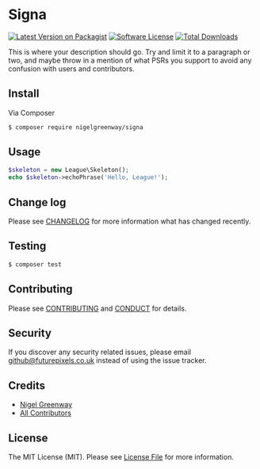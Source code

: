 # Signa

[![Latest Version on Packagist][ico-version]][link-packagist]
[![Software License][ico-license]](LICENSE.md)
[![Total Downloads][ico-downloads]][link-downloads]

This is where your description should go. Try and limit it to a paragraph or two, and maybe throw in a mention of what
PSRs you support to avoid any confusion with users and contributors.

## Install

Via Composer

``` bash
$ composer require nigelgreenway/signa
```

## Usage

``` php
$skeleton = new League\Skeleton();
echo $skeleton->echoPhrase('Hello, League!');
```

## Change log

Please see [CHANGELOG](CHANGELOG.md) for more information what has changed recently.

## Testing

``` bash
$ composer test
```

## Contributing

Please see [CONTRIBUTING](CONTRIBUTING.md) and [CONDUCT](CONDUCT.md) for details.

## Security

If you discover any security related issues, please email github@futurepixels.co.uk instead of using the issue tracker.

## Credits

- [Nigel Greenway][link-author]
- [All Contributors][link-contributors]

## License

The MIT License (MIT). Please see [License File](LICENSE.md) for more information.

[ico-version]: https://img.shields.io/packagist/v/nigelgreenway/signa.svg?style=flat-square
[ico-license]: https://img.shields.io/badge/license-MIT-brightgreen.svg?style=flat-square
[ico-travis]: https://img.shields.io/travis/nigelgreenway/signa/master.svg?style=flat-square
[ico-scrutinizer]: https://img.shields.io/scrutinizer/coverage/g/nigelgreenway/signa.svg?style=flat-square
[ico-code-quality]: https://img.shields.io/scrutinizer/g/nigelgreenway/signa.svg?style=flat-square
[ico-downloads]: https://img.shields.io/packagist/dt/nigelgreenway/signa.svg?style=flat-square

[link-packagist]: https://packagist.org/packages/nigelgreenway/signa
[link-travis]: https://travis-ci.org/nigelgreenway/signa
[link-scrutinizer]: https://scrutinizer-ci.com/g/nigelgreenway/signa/code-structure
[link-code-quality]: https://scrutinizer-ci.com/g/nigelgreenway/signa
[link-downloads]: https://packagist.org/packages/nigelgreenway/signa
[link-author]: https://github.com/nigelgreenway
[link-contributors]: ../../contributors
